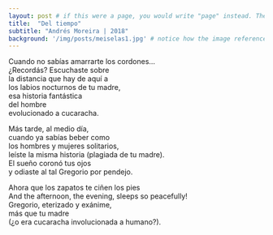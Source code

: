 ```yaml
---
layout: post # if this were a page, you would write "page" instead. They layouts are subtly different. Try it to see what happens.
title:  "Del tiempo"
subtitle: "Andrés Moreira | 2018"
background: '/img/posts/meiselas1.jpg' # notice how the image referenced is in your project's /img/posts/ folder.
---
```

Cuando no sabías amarrarte los cordones… <br>
¿Recordás? Escuchaste sobre <br>
la distancia que hay de aquí a <br>
los labios nocturnos de tu madre, <br>
esa historia fantástica <br>
del hombre <br>
evolucionado a cucaracha. <br>

Más tarde, al medio día, <br>
cuando ya sabías beber como <br>
los hombres y mujeres solitarios, <br>
leíste la misma historia (plagiada de tu madre). <br>
El sueño coronó tus ojos <br>
y odiaste al tal Gregorio por pendejo. <br>

Ahora que los zapatos te ciñen los pies <br>
And the afternoon, the evening, sleeps so peacefully! <br>
Gregorio, eterizado y exánime, <br>
más que tu madre <br>
(¿o era cucaracha involucionada a humano?). <br>
